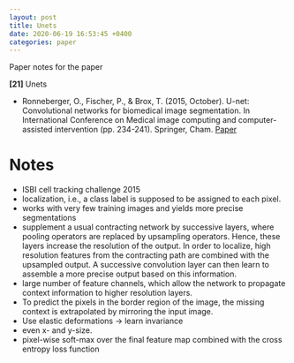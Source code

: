 ```yaml
---
layout: post
title: Unets
date: 2020-06-19 16:53:45 +0400
categories: paper
---
```

Paper notes for the paper

**[21]** Unets
- Ronneberger, O., Fischer, P., & Brox, T. (2015, October). U-net: Convolutional networks for biomedical image segmentation. In International Conference on Medical image computing and computer-assisted intervention (pp. 234-241). Springer, Cham. [Paper](https://arxiv.org/pdf/1505.04597.pdf)

# Notes

- ISBI cell tracking challenge 2015 
- localization, i.e., a class label is supposed to be assigned to each pixel.
- works with very few training images and yields more precise segmentations
- supplement a usual contracting network by successive layers, where pooling operators are replaced by upsampling operators. Hence, these layers increase the resolution of the output. In order to localize, high resolution features from the contracting path are combined with the upsampled output. A successive convolution layer can then learn to assemble a more precise output based on this information.
-  large number of feature channels, which allow the network to propagate context information to higher resolution layers.
- To predict the pixels in the border region of the image, the missing context is extrapolated by mirroring the input image.
- Use elastic deformations -> learn invariance
-  even x- and y-size.
-  pixel-wise soft-max over the final feature map combined with the cross entropy loss function

